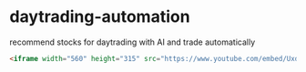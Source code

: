 # daytrading-automation
recommend stocks for daytrading with AI and trade automatically 
```markdown
<iframe width="560" height="315" src="https://www.youtube.com/embed/Uxdul4Z53ck" frameborder="0" allow="accelerometer; autoplay; clipboard-write; encrypted-media; gyroscope; picture-in-picture" allowfullscreen></iframe>
```
